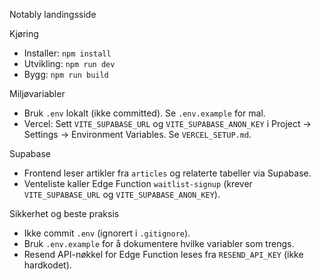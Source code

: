 Notably landingsside

Kjøring
- Installer: `npm install`
- Utvikling: `npm run dev`
- Bygg: `npm run build`

Miljøvariabler
- Bruk `.env` lokalt (ikke committed). Se `.env.example` for mal.
- Vercel: Sett `VITE_SUPABASE_URL` og `VITE_SUPABASE_ANON_KEY` i Project → Settings → Environment Variables. Se `VERCEL_SETUP.md`.

Supabase
- Frontend leser artikler fra `articles` og relaterte tabeller via Supabase.
- Venteliste kaller Edge Function `waitlist-signup` (krever `VITE_SUPABASE_URL` og `VITE_SUPABASE_ANON_KEY`).

Sikkerhet og beste praksis
- Ikke commit `.env` (ignorert i `.gitignore`).
- Bruk `.env.example` for å dokumentere hvilke variabler som trengs.
- Resend API-nøkkel for Edge Function leses fra `RESEND_API_KEY` (ikke hardkodet).
